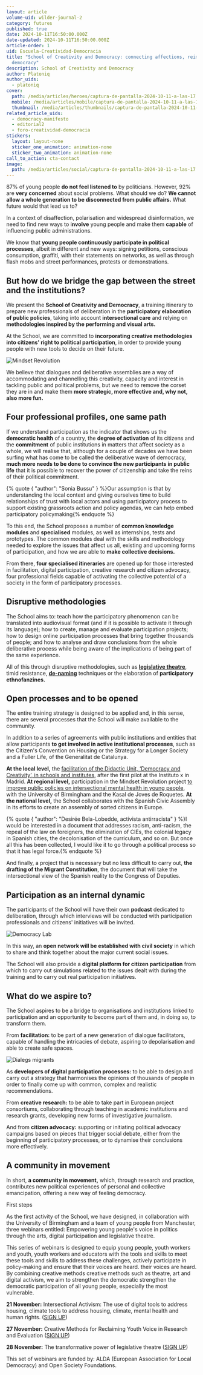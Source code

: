 ```yaml
---
layout: article
volume-uid: wilder-journal-2
category: futures
published: true
date: 2024-10-11T16:50:00.000Z
date-updated: 2024-10-11T16:50:00.000Z
article-order: 1
uid: Escuela-Creatividad-Democracia
title: "School of Creativity and Democracy: connecting affections, reimagining
  democracy"
description: School of Creativity and Democracy
author: Platoniq
author_uids:
  - platoniq
cover:
  path: /media/articles/heroes/captura-de-pantalla-2024-10-11-a-las-17.03.21.png
  mobile: /media/articles/mobile/captura-de-pantalla-2024-10-11-a-las-17.03.21.png
  thumbnail: /media/articles/thumbnails/captura-de-pantalla-2024-10-11-a-las-17.03.21.png
related_article_uids:
  - democracy-manifesto
  - editorial2
  - foro-creatividad-democracia
stickers:
  layout: layout-none
  sticker_one_animation: animation-none
  sticker_two_animation: animation-none
call_to_action: cta-contact
image:
  path: /media/articles/social/captura-de-pantalla-2024-10-11-a-las-17.03.21.png
---
```

87% of young people **do not feel listened to** by politicians. However, 92% are **very concerned** about social problems. What should we do? **We cannot allow a whole generation to be disconnected from public affairs.** What future would that lead us to?

In a context of disaffection, polarisation and widespread disinformation, we need to find new ways to i**nvolve** young people and make them **capable** of influencing public administrations.

We know that **young people continuously participate in political processes**, albeit in different and new ways: signing petitions, conscious consumption, graffiti, with their statements on networks, as well as through flash mobs and street performances, protests or demonstrations.

## But how do we bridge the gap between the street and the institutions?

We present the **School of Creativity and Democracy**, a training itinerary to prepare new professionals of deliberation in the **participatory elaboration of public policies**, taking into account **intersectional care** and relying on **methodologies inspired by the performing and visual arts.** 

At the School, we are committed to **incorporating creative methodologies into citizens' right to political participation**, in order to provide young people with new tools to decide on their future.

![Mindset Revolution](/media/idea_camp_2017_iv_0002.jpg "MR")

We believe that dialogues and deliberative assemblies are a way of accommodating and channelling this creativity, capacity and interest in tackling public and political problems, but we need to remove the corset they are in and make them **more strategic, more effective and, why not, also more fun.**

## Four professional profiles, one same path

If we understand participation as the indicator that shows us the **democratic health** of a country, the **degree of activation** of its citizens and the **commitment** of public institutions in matters that affect society as a whole, we will realise that, although for a couple of decades we have been surfing what has come to be called the deliberative wave of democracy, **much more needs to be done to convince the new participants in public life** that it is possible to recover the power of citizenship and take the reins of their political commitment.

{% quote { "author": "Sonia Bussu" } %}Our assumption is that by understanding the local context and giving ourselves time to build relationships of trust with local actors and using participatory process to support existing grassroots action and policy agendas, we can help embed participatory policymaking{% endquote %}

To this end, the School proposes a number of **common knowledge modules** and **specialised** modules, as well as internships, tests and prototypes. The common modules deal with the skills and methodology needed to explore the issues that affect us all, existing and upcoming forms of participation, and how we are able to **make collective decisions.** 

From there, **four specialised itineraries** are opened up for those interested in facilitation, digital participation, creative research and citizen advocacy, four professional fields capable of activating the collective potential of a society in the form of participatory processes.

## Disruptive methodologies

The School aims to: teach how the participatory phenomenon can be translated into audiovisual format (and if it is possible to activate it through its language); how to create, manage and evaluate participation projects; how to design online participation processes that bring together thousands of people; and how to analyse and draw conclusions from the whole deliberative process while being aware of the implications of being part of the same experience.

All of this through disruptive methodologies, such as **[legislative theatre](https://journal.platoniq.net/en/wilder-journal-1/interviews/katy-rubin/)**, timid resistance, **[de-naming](https://journal.platoniq.net/en/wilder-journal-2/stories/decisionmaking-unnaming-deliberative/)** techniques or the elaboration of **participatory ethnofanzines.**

## Open processes and to be opened

The entire training strategy is designed to be applied and, in this sense, there are several processes that the School will make available to the community. 

In addition to a series of agreements with public institutions and entities that allow participants **to get involved in active institutional processes**, such as the Citizen's Convention on Housing or the Strategy for a Longer Society and a Fuller Life, of the Generalitat de Catalunya.

**At the local level,** the [facilitation of the Didactic Unit, ‘Democracy and Creativity’, in schools and institutes](https://journal.platoniq.net/en/wilder-journal-2/learnings/deliberative-assemblies/), after the first pilot at the Instituto x in Madrid. **At regional level,** participation in the Mindset Revolution project [to improve public policies on intersectional mental health in young people](https://journal.platoniq.net/en/wilder-journal-2/deep-dives/intersectional-mental-health-support/), with the University of Birmingham and the Kasal de Joves de Roquetes. **At the national level,** the School collaborates with the Spanish Civic Assembly in its efforts to create an assembly of sorted citizens in Europe. 

{% quote { "author": "Desirée Bela-Lobedde, activista antirracista" } %}I would be interested in a document that addresses racism, anti-racism, the repeal of the law on foreigners, the elimination of CIEs, the colonial legacy in Spanish cities, the decolonisation of the curriculum, and so on. But once all this has been collected, I would like it to go through a political process so that it has legal force.{% endquote %}

And finally, a project that is necessary but no less difficult to carry out, **the drafting of the Migrant Constitution**, the document that will take the intersectional view of the Spanish reality to the Congress of Deputies.

## Participation as an internal dynamic

The participants of the School will have their own **podcast** dedicated to deliberation, through which interviews will be conducted with participation professionals and citizens' initiatives will be invited.

![Democracy Lab](/media/p1075087.jpg "DM")

In this way, an **open network will be established with civil society** in which to share and think together about the major current social issues.

The School will also provide a **digital platform for citizen participation** from which to carry out simulations related to the issues dealt with during the training and to carry out real participation initiatives.

## What do we aspire to?

The School aspires to be a bridge to organisations and institutions linked to participation and an opportunity to become part of them and, in doing so, to transform them. 

From **facilitation:** to be part of a new generation of dialogue facilitators, capable of handling the intricacies of debate, aspiring to depolarisation and able to create safe spaces.

![Dialegs migrants](/media/p1076729.jpg "DM")

As **developers of digital participation processes:** to be able to design and carry out a strategy that harmonises the opinions of thousands of people in order to finally come up with common, complex and realistic recommendations.

From **creative research:** to be able to take part in European project consortiums, collaborating through teaching in academic institutions and research grants, developing new forms of investigative journalism.

And from **citizen advocacy:** supporting or initiating political advocacy campaigns based on pieces that trigger social debate, either from the beginning of participatory processes, or to dynamise their conclusions more effectively.

## A community in movement

In short, **a community in movement,** which, through research and practice, contributes new political experiences of personal and collective emancipation, offering a new way of feeling democracy.



First steps 

As the first activity of the School, we have designed, in collaboration with the University of Birmingham and a team of young people from Manchester, three webinars entitled: Empowering young people's voice in politics through the arts, digital participation and legislative theatre.

This series of webinars is designed to equip young people, youth workers and youth, youth workers and educators with the tools and skills to meet these tools and skills to address these challenges, actively participate in policy-making and ensure that their voices are heard. their voices are heard. By combining creative methods creative methods such as theatre, art and digital activism, we aim to strengthen the democratic strengthen the democratic participation of all young people, especially the most vulnerable.

**21 November:** Intersectional Activism: The use of digital tools to address housing, climate tools to address housing, climate, mental health and human rights. ([SIGN UP](https://openspaces.platoniq.net/processes/prelanzamiento/f/429/meetings/215))

**27 November:** Creative Methods for Reclaiming Youth Voice in Research and Evaluation ([SIGN UP](https://openspaces.platoniq.net/processes/prelanzamiento/f/429/meetings/216?locale=en))

**28 November:** The transformative power of legislative theatre ([SIGN UP](https://openspaces.platoniq.net/processes/prelanzamiento/f/429/meetings/214?locale=en))

This set of webinars are funded by: ALDA (European Association for Local Democracy) and Open Society Foundations.
